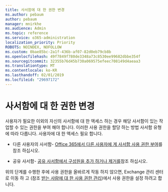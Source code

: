 ```yaml
---
title: 사서함에 대 한 권한 변경
ms.author: pebaum
author: pebaum
manager: mnirkhe
ms.audience: Admin
ms.topic: reference
ms.service: o365-administration
localization_priority: Priority
ROBOTS: NOINDEX, NOFOLLOW
ms.custom: 0bae85bc-2a1f-436b-af07-82d0eb79cb8b
ms.openlocfilehash: 49f7849f780de3348a73c8530ee99682dbbe354f
ms.sourcegitcommit: 32355b76d45b730a069575efeec708149d4aeaa3
ms.translationtype: MT
ms.contentlocale: ko-KR
ms.lasthandoff: 02/01/2019
ms.locfileid: "29697172"
---
```

# <a name="changing-permissions-on-a-mailbox"></a>사서함에 대 한 권한 변경

사용자가 필요한 이외의 자신의 사서함에 대 한 액세스 하는 경우 해당 사서함이 있는 작업할 수 있는 권한을 부여 해야 합니다. 이러한 사용 권한을 할당 하는 방법 사서함 유형에 따라 다릅니다. 사용자에 대 한 액세스 필요 합니다.
  
- 다른 사용자의 사서함- [Office 365에서 다른 사용자에 게 사서함 사용 권한 부여](https://support.office.com/article/give-mailbox-permissions-to-another-user-in-office-365-admin-help-1dbcf12f-a9de-4d1d-b0b3-a227f8a736d8)를 참조 하십시오.
    
- 공유 사서함- [공유 사서함에서 구성원을 추가 하거나 제거를](https://support.office.com/article/add-or-remove-members-from-a-shared-mailbox-a1cd0ae0-216c-4dc1-8171-bfacfbd4c1a7)참조 하십시오.
    
위의 단계를 수행한 후에 사용 권한을 올바르게 작동 하지 않으면, Exchange 관리 센터로 이동 하 고 (참조 [받는 사람에 대 한 사용 권한 관리](https://technet.microsoft.com/library/jj919240%28v=exchg.150%29.aspx))에서 사용 권한을 설정 하려고 합니다.
  
